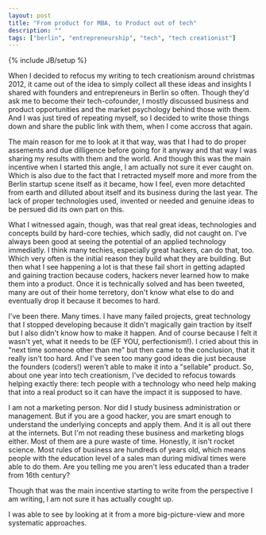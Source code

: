 ```yaml
---
layout: post
title: "From product for MBA, to Product out of tech"
description: ""
tags: ["berlin", "entrepreneurship", "tech", "tech creationist"]
---
```

{% include JB/setup %}

When I decided to refocus my writing to tech creationism around christmas 2012, it came out of the idea to simply collect all these ideas and insights I shared with founders and entrepreneurs in Berlin so often. Though they'd ask me to become their tech-cofounder, I mostly discussed business and product opportunities and the market psychology behind those with them. And I was just tired of repeating myself, so I decided to write those things down and share the public link with them, when I come accross that again.

The main reason for me to look at it that way, was that I had to do proper assements and due dilligence before going for it anyway and that way I was sharing my results with them and the world. And though this was the main incentive when I started this angle, I am actually not sure it ever caught on. Which is also due to the fact that I retracted myself more and more from the Berlin startup scene itself as it became, how I feel, even more detachted from earth and dilluted about itself and its business during the last year. The lack of proper technologies used, invented or needed and genuine ideas to be persued did its own part on this.

What I witnessed again, though, was that real great ideas, technologies and concepts build by hard-core techies, which sadly, did not caught on. I've always been good at seeing the potential of an applied technology immediatly. I think many techies, especially great hackers, can do that, too. Which very often is the initial reason they build what they are building. But then what I see happening a lot is that these fail short in getting adapted and gaining traction because coders, hackers never learned how to make them into a product. Once it is technically solved and has been tweeted, many are out of their home terretory, don't know what else to do and eventually drop it because it becomes to hard.

I've been there. Many times. I have many failed projects, great technology that I stopped developing because it didn't magically gain traction by itself but I also didn't know how to make it happen. And of course because I felt it wasn't yet, what it needs to be (EF YOU, perfectionism!). I cried about this in "next time someone other than me" but then came to the conclusion, that it really isn't too hard. And I've seen too many good ideas die just because the founders (coders!) weren't able to make it into a "sellable" product. So, about one year into tech creationism, I've decided to refocus towards helping exactly there: tech people with a technology who need help making that into a real product so it can have the impact it is supposed to have.

I am not a marketing person. Nor did I study business administration or management. But if you are a good hacker, you are smart enough to understand the underlying concepts and apply them. And it is all out there at the internets. But I'm not reading these business and marketing blogs either. Most of them are a pure waste of time. Honestly, it isn't rocket science. Most rules of business are hundreds of years old, which means people with the education level of a sales man during midival times were able to do them. Are you telling me you aren't less educated than a trader from 16th century?


Though that was the main incentive starting to write from the perspective I am writing, I am not sure it has actually cought up. 

 I was able to see by looking at it from a more big-picture-view and more systematic approaches.
